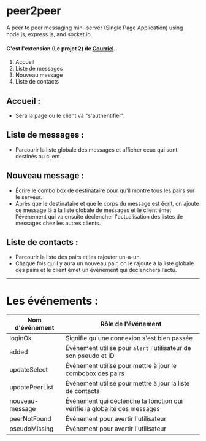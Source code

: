 # peer2peer
A peer to peer messaging mini-server (Single Page Application) using node.js, express.js, and socket.io

#### C'est l'extension (Le projet 2) de [Courriel](https://github.com/zenAndroid/courriel).

1. Accueil
2. Liste de messages
3. Nouveau message
4. Liste de contacts


## Accueil :

- Sera la page ou le client va "s'authentifier".



## Liste de messages :

- Parcourir la liste globale des messages et afficher ceux qui sont destinés au client.


## Nouveau message :

- Écrire le combo box de destinataire pour qu'il montre tous les pairs sur le serveur.
- Après que le destinataire et que le corps du message est écrit, on ajoute ce message là à la liste globale de messages et le client émet l'événement qui va ensuite déclencher l'actualisation des listes de messages chez les autres clients.


## Liste de contacts :
- Parcourir la liste des pairs et les rajouter un-a-un.
- Chaque fois qu’il y aura un nouveau pair, on le rajoute à la liste globale des pairs et le client émet un événement qui déclenchera l’actu.

---

# Les événements :

| Nom d'événement | Rôle de l'événement                                                         |
| --------------- | --------------------------------------------------------------------------- |
| loginOk         | Signifie qu'une connexion s'est bien passée                                 |
| added           | Événement utilisé pour `alert` l'utilisateur de son pseudo et ID            |
| updateSelect    | Événement utilisé pour mettre à jour le combobox des pairs                  |
| updatePeerList  | Événement utilisé pour mettre à jour la liste de contacts                   |
| nouveau-message | Événement qui déclenche la fonction qui vérifie la globalité des messages   |
| peerNotFound    | Événement pour avertir l'utilisateur                                        |
| pseudoMissing   | Événement pour avertir l'utilisateur                                        |
